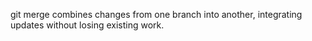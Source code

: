 git merge combines changes from one branch into another, integrating updates without losing existing work.